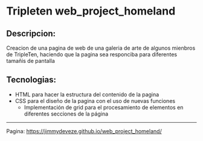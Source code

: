 # Tripleten web_project_homeland

## Descripcion:

Creacion de una pagina de web de una galeria de arte de algunos mienbros de TripleTen, haciendo que la pagina sea responciba para diferentes tamañis de pantalla

## Tecnologias:

- HTML para hacer la estructura del contenido de la pagina
- CSS para el diseño de la pagina con el uso de nuevas funciones
  - Implementación de grid para el procesamiento de elementos en diferentes secciones de la página

---

Pagina:
https://jimmydeveze.github.io/web_project_homeland/
